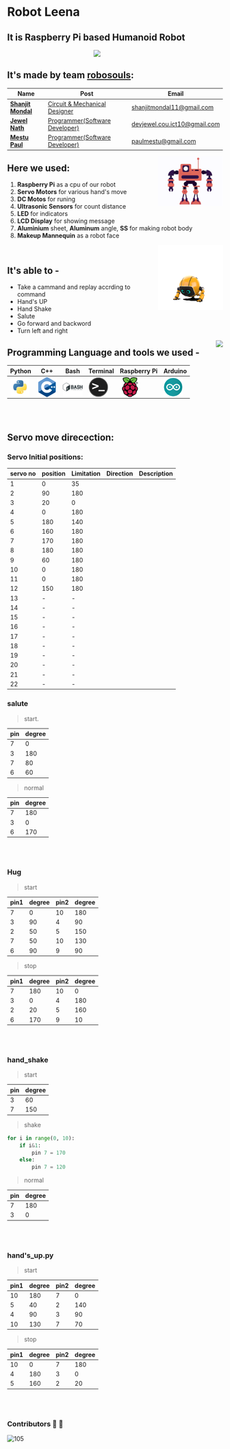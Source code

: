 
# Robot Leena

## **It is Raspberry Pi based Humanoid Robot**

<!--lint ignore double-link-->
<img src="https://i.imgur.com/qI1Jfyl.gif" align="right" width="60%" />

<br/>

## It's made by team [robosouls](https://www.facebook.com/robosouls):

| Name               | Post               | Email                         |  
| ------------------ | ---------          | ----------------------------- |
| [**Shanjit Mondal**](https://www.facebook.com/shanjit.mondol.50) | [Circuit  & Mechanical Designer](https://github.com/shanjit11) | shanjitmondal11@gmail.com       | 
| [**Jewel Nath**](https://www.facebook.com/dev.jewel.5/)     | [Programmer(Software Developer)](https://github.com/devjewel01)       | devjewel.cou.ict10@gmail.com  |  
| [**Mestu Paul**](https://www.facebook.com/mestu.paul.812)     | [Programmer(Software Developer)](https://github.com/Mestu-Paul)       |paulmestu@gmail.com            |   


<!--lint ignore double-link-->
<img src="Store/gif/robothand.gif" align="right" width="30%" />


## Here we used:
1. **Raspberry Pi** as a cpu of our robot
2. **Servo Motors** for various hand's move
3. **DC Motos** for runing
4. **Ultrasonic Sensors** for count distance
5. **LED** for indicators
6. **LCD Display** for showing message
7. **Aluminium** sheet, **Aluminum** angle, **SS** for making robot body
8. **Makeup Mannequin** as a robot face

<!--lint ignore double-link-->
<img src="Store/gif/pushup.gif" align="right" width="30%" />

<br />


## It's able to -
* Take a cammand and replay accrding to command
* Hand's UP
* Hand Shake
* Salute
* Go forward and backword
* Turn left and right


<!--lint ignore double-link-->
<img align="right" src="https://i.imgur.com/BzOnbkS.gif" />


## Programming Language and tools we used - 
| Python | C++ |  Bash | Terminal | Raspberry Pi |  Arduino |
| ------ | ----| ------| -------- | ------------ | --------- |
|<img align="left"  width="46px" src="https://raw.githubusercontent.com/github/explore/80688e429a7d4ef2fca1e82350fe8e3517d3494d/topics/python/python.png" />|<img align="left"  width="46px" src="https://raw.githubusercontent.com/github/explore/80688e429a7d4ef2fca1e82350fe8e3517d3494d/topics/cpp/cpp.png" />|<img align="left"  width="46px" src="https://raw.githubusercontent.com/github/explore/80688e429a7d4ef2fca1e82350fe8e3517d3494d/topics/bash/bash.png" />|<img align="left"  width="46px" src="https://raw.githubusercontent.com/github/explore/80688e429a7d4ef2fca1e82350fe8e3517d3494d/topics/terminal/terminal.png" />|<img align="left"  width="46px" src="https://raw.githubusercontent.com/github/explore/80688e429a7d4ef2fca1e82350fe8e3517d3494d/topics/raspberry-pi/raspberry-pi.png" />|<img align="left"  width="46px" src="https://raw.githubusercontent.com/github/explore/80688e429a7d4ef2fca1e82350fe8e3517d3494d/topics/arduino/arduino.png" />|

<br />
<br />

## Servo move direcection:
### Servo Initial positions:
 
|servo no | position | Limitation | Direction | Description  |  
| -----   | ------   | ---------- | ----------- |  -------- | 
| 1 | 0   |  35 |   
| 2 | 90  |  180| 
|3  | 20  |   0 |
|4  |  0  | 180 |
|5  | 180 | 140 |
|6  | 160 | 180 |
|7  | 170 | 180 |
|8  | 180 | 180 |
|9  |  60 | 180 |
|10 |   0 | 180 |
|11 |   0 | 180 |
|12 | 150 | 180 |
|13 |  -  | -   |
|14 |  -  | -   |
|15 |  -  | -   |
|16 |  -  | -   |
|17 |  -  | -   |
|18 |  -  | -   |
|19 |  -  | -   |
|20 |  -  | -   |
|21 |  -  | -   |
|22 |  -  | -   |

### salute

>start.

| pin | degree  |
| --- | ------  |
| 7	  |    0    |
| 3   |	  180   |
| 7	  |    80   |
| 6	  |    60   |

>normal

| pin | degree |
| --- | ------ |
| 7	  |  180   |
| 3   |	   0   |
| 6	  |  170   |

<br/>
<br/>

### Hug 

> start

| pin1 | degree	 | pin2	| degree |
| ---- | ------- | -----| -------|
| 7 |	0|	10	|180|
|3	|90	|4	|90 |
|2	|50 |	5	|150|
|7 |	50	| 10	|130|
|6	|90	|9	|90|

>stop

| pin1 | degree	 | pin2	| degree |
| ---- | ------- | -----| -------|
|7|	180|	10|	0|
|3	|0|	4|	180|
|2	|20	|5|	160|
|6	|170 |	9	|10|

<br/>
<br/>

### hand_shake 

>start

| pin |	degree |
| ----| ----   |
| 3	| 60 |
|7	|150|

>shake

```python
for i in range(0, 10):
    if i&1:
        pin 7 = 170
    else:
        pin 7 = 120
```

>normal

| pin |	degree |
| ----| ----   |
| 7	| 180 |
|3	| 0|

<br/>
<br/>

### hand's_up.py  

>start

| pin1 | degree	 | pin2	| degree |
| ---- | ------- | -----| -------|
|10|	180|	7|	0|
|5	|40	|2	|140|
|4	|90|	3|	90|
|10	|130|	7	|70|

>stop

| pin1 | degree	 | pin2	| degree |
| ---- | ------- | -----| -------|
|10	| 0 |	7 |	180 |
|4 |	180|	3|	0|
|5 |	160 |	2 |	20|




<br/>
<br/>



### Contributors :pray: :dizzy:
![105](https://contributors-img.web.app/image?repo=DevJewel143/Robot-Leena)

